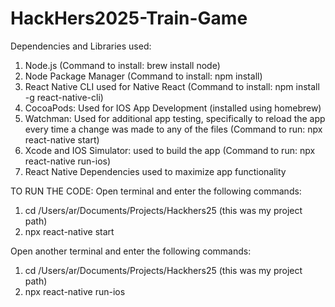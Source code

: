 # HackHers2025-Train-Game
Dependencies and Libraries used:
1. Node.js (Command to install: brew install node)
2. Node Package Manager (Command to install: npm install)
3. React Native CLI used for Native React (Command to install: npm install -g react-native-cli)
4. CocoaPods: Used for IOS App Development (installed using homebrew)
5. Watchman: Used for additional app testing, specifically to reload the app every time a change was made to any of the files (Command to run: npx react-native start)
6. Xcode and IOS Simulator: used to build the app (Command to run: npx react-native run-ios)
7. React Native Dependencies used to maximize app functionality

TO RUN THE CODE:
Open terminal and enter the following commands:
1. cd  /Users/ar/Documents/Projects/Hackhers25 (this was my project path)
2. npx react-native start

Open another terminal and enter the following commands:
1. cd  /Users/ar/Documents/Projects/Hackhers25 (this was my project path)
2. npx react-native run-ios
